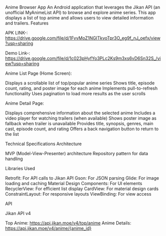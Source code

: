 Anime Browser App
An Android application that leverages the Jikan API (an unofficial MyAnimeList API) to browse and explore anime series. This app displays a list of top anime and allows users to view detailed information and trailers.
Features

APK LINK-: https://drive.google.com/file/d/1FvvMoZ1NGITkvoTpr3O_eg9f_nJ_oefx/view?usp=sharing


Demo Link-: https://drive.google.com/file/d/1c023pHyfYo3PLc2Ks9m3xs6vD6Sn32S_/view?usp=sharing

Anime List Page (Home Screen):

Displays a scrollable list of top/popular anime series
Shows title, episode count, rating, and poster image for each anime
Implements pull-to-refresh functionality
Uses pagination to load more results as the user scrolls

Anime Detail Page:

Displays comprehensive information about the selected anime
Includes a video player for watching trailers (when available)
Shows poster image as fallback when trailer is unavailable
Provides title, synopsis, genres, main cast, episode count, and rating
Offers a back navigation button to return to the list

Technical Specifications
Architecture

MVP (Model-View-Presenter) architecture
Repository pattern for data handling

Libraries Used

Retrofit: For API calls to Jikan API
Gson: For JSON parsing
Glide: For image loading and caching
Material Design Components: For UI elements
RecyclerView: For efficient list display
CardView: For material design cards
ConstraintLayout: For responsive layouts
ViewBinding: For view access

API

Jikan API v4

Top Anime: https://api.jikan.moe/v4/top/anime
Anime Details: https://api.jikan.moe/v4/anime/{anime_id}


